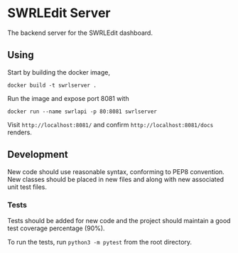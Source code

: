 # SWRLEdit Server
The backend server for the SWRLEdit dashboard.

## Using

Start by building the docker image,

`docker build -t swrlserver .`

Run the image and expose port 8081 with

`docker run --name swrlapi -p 80:8081 swrlserver`

Visit `http://localhost:8081/` and confirm `http://localhost:8081/docs` renders.

## Development

New code should use reasonable syntax, conforming to PEP8 convention. New classes should be placed in new files and along with new associated unit test files.

### Tests
Tests should be added for new code and the project should maintain a good test coverage percentage (90%).

To run the tests, run `python3 -m pytest` from the root directory.
